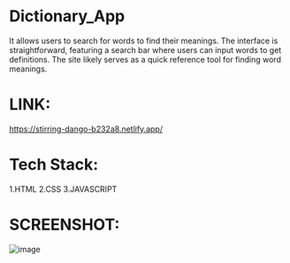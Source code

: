 # Dictionary_App
It allows users to search for words to find their meanings. The interface is straightforward, featuring a search bar where users can input words to get definitions. The site likely serves as a quick reference tool for finding word meanings.

# LINK:
https://stirring-dango-b232a8.netlify.app/

# Tech Stack:
1.HTML
2.CSS
3.JAVASCRIPT

# SCREENSHOT:
![image](https://github.com/Dharani0031/Dictionary_App/assets/150164750/d1ea0116-7881-43eb-92dc-e88b51160ffa)




